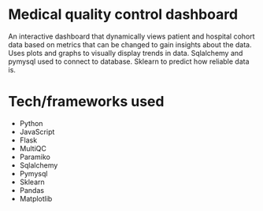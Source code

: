 # Medical quality control dashboard #

An interactive dashboard that dynamically views patient and hospital cohort data based on metrics that can be changed to gain insights about the data.
Uses plots and graphs to visually display trends in data.
Sqlalchemy and pymysql used to connect to database.
Sklearn to predict how reliable data is.

# Tech/frameworks used
- Python
- JavaScript
- Flask
- MultiQC
- Paramiko
- Sqlalchemy
- Pymysql
- Sklearn
- Pandas
- Matplotlib
